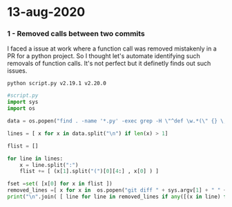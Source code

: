 # 13-aug-2020


### 1 - Removed calls between two commits

I faced a issue at work where a function call was removed mistakenly in a PR for a python project. So I thought let's automate identifying such removals of function calls. It's not perfect but it definetly finds out such issues.

```
python script.py v2.19.1 v2.20.0
```

```python
#script.py
import sys
import os

data = os.popen("find . -name '*.py' -exec grep -H \"^def \w.*(\" {} \;").read()

lines = [ x for x in data.split("\n") if len(x) > 1]

flist = []

for line in lines:
    x = line.split(":")
    flist += [ (x[1].split("(")[0][4:] , x[0] ) ]

fset =set( [x[0] for x in flist ])
removed_lines =[ x for x in  os.popen("git diff " + sys.argv[1] + " " +  sys.argv[2]).read().split("\n") if x.startswith("- ") ]
print("\n".join( [ line for line in removed_lines if any([(x in line) for x in fset]) ]))
```
